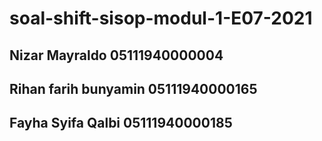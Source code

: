 # soal-shift-sisop-modul-1-E07-2021

## Nizar Mayraldo	    	05111940000004
## Rihan farih bunyamin	05111940000165
## Fayha Syifa Qalbi   	05111940000185


